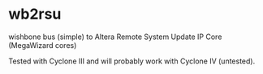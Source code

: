 # wb2rsu
wishbone bus (simple) to Altera Remote System Update IP Core (MegaWizard cores)

Tested with Cyclone III and will probably work with Cyclone IV (untested).  
